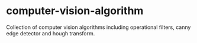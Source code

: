 # computer-vision-algorithm
Collection of computer vision algorithms including operational filters, canny edge detector and hough transform.
